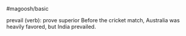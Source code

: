 #magoosh/basic

prevail (verb): prove superior 
Before the cricket match, Australia was heavily favored, but India prevailed. 
